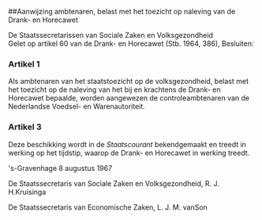 <meta http-equiv='Content-Type' content='text/html; charset=utf-8' />

##Aanwijzing ambtenaren, belast met het toezicht op naleving van de Drank- en Horecawet

De Staatssecretarissen van Sociale Zaken en Volksgezondheid  
Gelet op artikel 60 van de Drank- en Horecawet (Stb. 1964, 386),
Besluiten:    

### Artikel  1  

Als ambtenaren van het staatstoezicht op de volksgezondheid, belast met het toezicht op de naleving van het bij en krachtens de Drank- en Horecawet bepaalde, worden aangewezen de controleambtenaren van de Nederlandse Voedsel- en Warenautoriteit.  

### Artikel  3  

Deze beschikking wordt in de *Staatscourant* bekendgemaakt en treedt in werking op het tijdstip, waarop de Drank- en Horecawet in werking treedt.  

's-Gravenhage 
8 augustus 1967    

De 
Staatssecretaris van Sociale Zaken en Volksgezondheid, 
R. J. H.Kruisinga 

De 
Staatssecretaris van Economische Zaken, 
L. J. M. vanSon    
